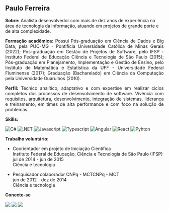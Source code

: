 ## Paulo Ferreira


<p style='text-align: justify;'> 

<b>Sobre:</b> Analista desenvolvedor com mais de dez anos de experiência na área de tecnologia da informação, atuando em projetos de grande porte e de alta complexidade.


<p style='text-align: justify;'> 
<b>Formação acadêmica:</b> Possui Pós-graduação em Ciência de Dados e Big Data, pela PUC-MG - Pontifícia Universidade Católica de Minas Gerais (2022); Pós-graduação em Gestão de Projetos de Software, pelo IFSP - Instituto Federal de Educação Ciência e Tecnologia de São Paulo (2015); Pós-graduação em Planejamento, Implementação e Gestão de Ensino, pelo Instituto de Matemática e Estatística da UFF - Universidade Federal Fluminense (2017); Graduação (Bacharelado) em Ciência da Computação pela Universidade Guarulhos (2010).


<p style='text-align: justify;'>
<b>Perfil:</b> Técnico analítico, adaptativo e com expertise em realizar ciclos completos dos processos de desenvolvimento de software.
Vivência com requisitos, arquitetura, desenvolvimento, integração de sistemas, liderança e treinamento, em times de alta performance e com foco na solução de problemas.
</p>


__Skills:__ 

<img alt="C#" src="https://img.shields.io/badge/C%23-239120?style=for-the-badge&logo=c-sharp&logoColor=white">
<img alt=".NET" src="https://img.shields.io/badge/.NET-5C2D91?style=for-the-badge&logo=.net&logoColor=white">
<img alt="Javascript" src="https://img.shields.io/badge/JavaScript-F7DF1E?style=for-the-badge&logo=javascript&logoColor=black">
<img alt="Typescript" src="https://img.shields.io/badge/TypeScript-007ACC?style=for-the-badge&logo=typescript&logoColor=white">
<img alt="Angular" src="https://img.shields.io/badge/Angular-DD0031?style=for-the-badge&logo=angular&logoColor=whitev">
<img alt="React" src="https://img.shields.io/badge/React-20232A?style=for-the-badge&logo=react&logoColor=61DAFB">
<img alt="Pyhton" src="https://img.shields.io/badge/Python-3776AB?style=for-the-badge&logo=python&logoColor=white">

</br>

  
__Trabalho voluntário:__
* Coorientador em projeto de Iniciação Científica </br>
Instituto Federal de Educação, Ciência e Tecnologia de São Paulo (IFSP) </br>
jul de 2014 - jun de 2015 </br>
Ciência e tecnologia

* Pesquisador colaborador CNPq - MCTCNPq - MCT </br>
jun de 2012 - dez de 2014 </br>
Ciência e tecnologia


__Conecte-se__
<div>
<a href="https://github.com/pauloferreira000"><img src="https://img.shields.io/badge/GitHub-100000?style=for-the-badge&logo=github&logoColor=white"></a>
<a href="https://www.linkedin.com/in/pauloferreira000/"><img src="https://img.shields.io/badge/LinkedIn-0077B5?style=for-the-badge&logo=linkedin&logoColor=white"></a>
 <a href="mailto:pauloferreira000@gmail.com"><img src="https://img.shields.io/badge/Gmail-D14836?style=for-the-badge&logo=gmail&logoColor=white"></a>
</div>

